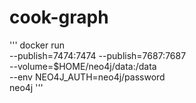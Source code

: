 # cook-graph

'''
docker run \
--publish=7474:7474 --publish=7687:7687 \
--volume=$HOME/neo4j/data:/data \
--env NEO4J_AUTH=neo4j/password \
neo4j
'''